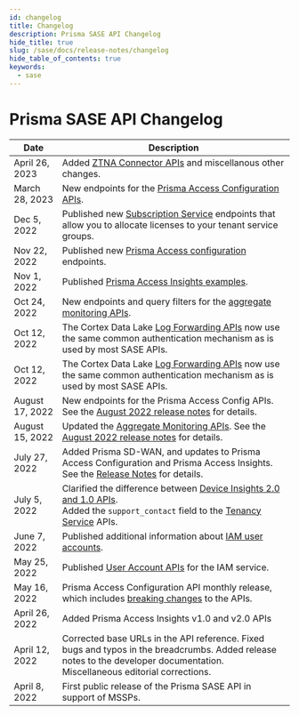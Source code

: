 ```yaml
---
id: changelog
title: Changelog
description: Prisma SASE API Changelog
hide_title: true
slug: /sase/docs/release-notes/changelog
hide_table_of_contents: true
keywords:
  - sase
---
```


# Prisma SASE API Changelog

| Date            | Description                                                                                                                                                                           |
| --------------- | ------------------------------------------------------------------------------------------------------------------------------------------------------------------------------------- |
| April 26, 2023  | Added [ZTNA Connector APIs](/sase/docs/release-notes/release-notes/#april-2023) and miscellanous other changes.                                                                       |
| March 28, 2023  | New endpoints for the [Prisma Access Configuration APIs](/sase/docs/release-notes/release-notes/#march-2023).                                                                         |
| Dec 5, 2022     | Published new [Subscription Service](/sase/api/subscription/) endpoints that allow you to allocate licenses to your tenant service groups.                                            |
| Nov 22, 2022    | Published new [Prisma Access configuration](/sase/docs/release-notes/release-notes/#november-2022) endpoints.                                                                         |
| Nov 1, 2022     | Published [Prisma Access Insights examples](/access/docs/insights/examples/).                                                                                                         |
| Oct 24, 2022    | New endpoints and query filters for the [aggregate monitoring APIs](/sase/docs/release-notes/release-notes/#late-august-2022).                                                        |
| Oct 12, 2022    | The Cortex Data Lake [Log Forwarding APIs](/cdl/docs/log-forwarding/) now use the same common authentication mechanism as is used by most SASE APIs.                                  |
| Oct 12, 2022    | The Cortex Data Lake [Log Forwarding APIs](/cdl/docs/log-forwarding/) now use the same common authentication mechanism as is used by most SASE APIs.                                  |
| August 17, 2022 | New endpoints for the Prisma Access Config APIs. See the [August 2022 release notes](/sase/docs/release-notes/release-notes#august-2022) for details.                                 |
| August 15, 2022 | Updated the [Aggregate Monitoring APIs](/sase/api/mt-monitor). See the [August 2022 release notes](/sase/docs/release-notes/release-notes#august-2022) for details.                   |
| July 27, 2022   | Added Prisma SD-WAN, and updates to Prisma Access Configuration and Prisma Access Insights. See the [Release Notes](/sase/docs/release-notes/release-notes#july-2022) for details.    |
| July 5, 2022    | Clarified the difference between [Device Insights 2.0 and 1.0 APIs](/access/docs/insights). <br/> Added the `support_contact` field to the [Tenancy Service](/sase/api/tenancy) APIs. |
| June 7, 2022    | Published additional information about [IAM user accounts](/sase/docs/user-accounts).                                                                                                 |
| May 25, 2022    | Published [User Account APIs](/sase/api/iam/user-accounts) for the IAM service.                                                                                                       |
| May 16, 2022    | Prisma Access Configuration API monthly release, which includes [breaking changes](/sase/docs/release-notes/release-notes#april-2022) to the APIs.                                    |
| April 26, 2022  | Added Prisma Access Insights v1.0 and v2.0 APIs                                                                                                                                       |
| April 12, 2022  | Corrected base URLs in the API reference. Fixed bugs and typos in the breadcrumbs. Added release notes to the developer documentation. Miscellaneous editorial corrections.           |
| April 8, 2022   | First public release of the Prisma SASE API in support of MSSPs.                                                                                                                      |
